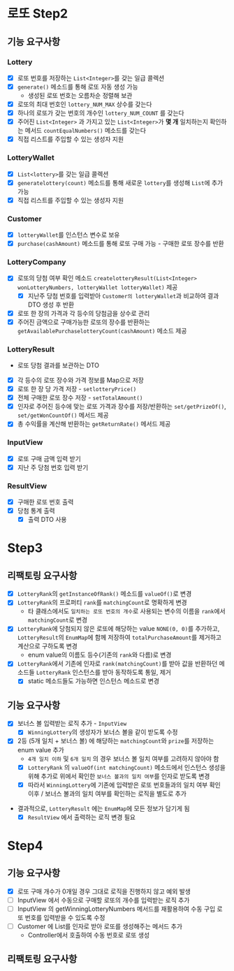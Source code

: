 # 로또 Step2
## 기능 요구사항
### Lottery
- [x] 로또 번호를 저장하는 `List<Integer>`를 갖는 일급 콜렉션
- [x] `generate()` 메소드를 통해 로또 자동 생성 가능
  - 생성된 로또 번호는 오름차순 정렬해 보관
- [x] 로또의 최대 번호인 `lottery_NUM_MAX` 상수를 갖는다
- [x] 하나의 로또가 갖는 번호의 개수인 `lottery_NUM_COUNT` 를 갖는다
- [x] 주어진 `List<Integer>` 과 가지고 있는 `List<Integer>`가 **몇 개** 일치하는지 확인하는 메서드 `countEqualNumbers()` 메소드를 갖는다
- [x] 직접 리스트를 주입할 수 있는 생성자 지원
### LotteryWallet
- [x] `List<lottery>`를 갖는 일급 콜렉션
- [x] `generatelottery(count)` 메소드를 통해 새로운 `lottery`를 생성해 `List`에 추가 가능
- [x] 직접 리스트를 주입할 수 있는 생성자 지원
### Customer
- [x] `lotteryWallet`를 인스턴스 변수로 보유
- [x] `purchase(cashAmount)` 메소드를 통해 로또 구매 가능 - 구매한 로또 장수를 반환
### LotteryCompany
- [x] 로또의 당첨 여부 확인 메소드 `createlotteryResult(List<Integer> wonLotteryNumbers, lotteryWallet lotteryWallet)` 제공
  - [x] 지난주 당첨 번호를 입력받아 `Customer의 lotteryWallet`과 비교하여 결과 DTO 생성 후 반환
- [x] 로또 한 장의 가격과 각 등수의 당첨금을 상수로 관리
- [x] 주어진 금액으로 구매가능한 로또의 장수를 반환하는 `getAvailablePurchaselotteryCount(cashAmount)` 메소드 제공
### LotteryResult
- 로또 당첨 결과를 보관하는 DTO
- [x] 각 등수의 로또 장수와 가격 정보를 Map으로 저장
- [x] 로또 한 장 당 가격 저장 - `setlotteryPrice()`
- [x] 전체 구매한 로또 장수 저장 - `setTotalAmount()`
- [x] 인자로 주어진 등수에 맞는 로또 가격과 장수를 저장/반환하는 `set/getPrizeOf()`, `set/getWonCountOf()` 메서드 제공
- [x] 총 수익률을 계산해 반환하는 `getReturnRate()` 메서드 제공
### InputView
- [x] 로또 구매 금액 입력 받기
- [x] 지난 주 당첨 번호 입력 받기
### ResultView
- [x] 구매한 로또 번호 출력
- [x] 당첨 통계 출력
  - [x] 출력 DTO 사용

# Step3
## 리팩토링 요구사항
- [x] `LotteryRank`의 `getInstanceOfRank()` 메소드를 `valueOf()`로 변경
- [x] `LotteryRank`의 프로퍼티 `rank`를 `matchingCount`로 명확하게 변경
  - 타 클래스에서도 `일치하는 로또 번호의 개수`로 사용되는 변수의 이름을 `rank`에서 `matchingCount`로 변경
- [x] `LotteryRank`에 당첨되지 않은 로또에 해당하는 value `NONE(0, 0)`를 추가하고, `LotteryResult`의 `EnumMap`에 함께 저장하여 `totalPurchaseAmount`를 제거하고 계산으로 구하도록 변경
  - enum value의 이름도 등수(기존의 `rank`와 다름)로 변경 
- [x] `LotteryRank`에서 기존에 인자로 `rank(matchingCount)`를 받아 값을 반환하던 메소드들 `LotteryRank` 인스턴스를 받아 동작하도록 통일, 제거
  - [x] static 메소드들도 가능하면 인스턴스 메소드로 변경

## 기능 요구사항
- [x] 보너스 볼 입력받는 로직 추가 - `InputView`
  - [x] `WinningLottery`의 생성자가 보너스 볼을 같이 받도록 수정   
- [x] 2등 (5개 일치 + 보너스 볼) 에 해당하는 `matchingCount`와 `prize`를 저장하는 enum value 추가
  - `4개 일치 이하` 및 `6개 일치` 의 경우 보너스 볼 일치 여부를 고려하지 않아야 함
  - [x] `LotteryRank` 의 `valueOf(int matchingCount)` 메소드에서 인스턴스 생성을 위해 추가로 위에서 확인한 `보너스 볼과의 일치 여부`를 인자로 받도록 변경
  - [x] 따라서 `WinningLottery`에 기존에 입력받은 로또 번호들과의 일치 여부 확인 이후 / 보너스 볼과의 일치 여부를 확인하는 로직을 별도로 추가 
- 결과적으로, `LotteryResult` 에는 `EnumMap`에 모든 정보가 담기게 됨
  - [x] `ResultView` 에서 출력하는 로직 변경 필요

# Step4
## 기능 요구사항
- [x] 로또 구매 개수가 0개일 경우 그대로 로직을 진행하지 않고 예외 발생
- [ ] InputView 에서 수동으로 구매할 로또의 개수를 입력받는 로직 추가
- [ ] InputView 의 getWinningLotteryNumbers 메서드를 재활용하여 수동 구입 로또 번호를 입력받을 수 있도록 수정
- [ ] Customer 에 List<Lottery>를 인자로 받아 로또를 생성해주는 메서드 추가
  - Controller에서 호출하여 수동 번호로 로또 생성

## 리팩토링 요구사항 